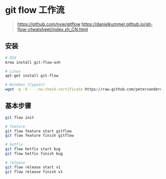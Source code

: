 # git flow 工作流

> https://github.com/nvie/gitflow
> https://danielkummer.github.io/git-flow-cheatsheet/index.zh_CN.html

## 安装

```bash
# OSX
brew install git-flow-avh

# Linux
apt-get install git-flow

# Windows (Cygwin)
wget -q -O - --no-check-certificate https://raw.github.com/petervanderdoes/gitflow-avh/develop/contrib/gitflow-installer.sh install stable | bash
```

## 基本步骤

```bash
git flow init

# feature
git flow feature start gitflow
git flow feature finish gitflow

# hotfix
git flow hotfix start bug
git flow hotfix finish bug

# release
git flow release start v1
git flow release finish v1
```
